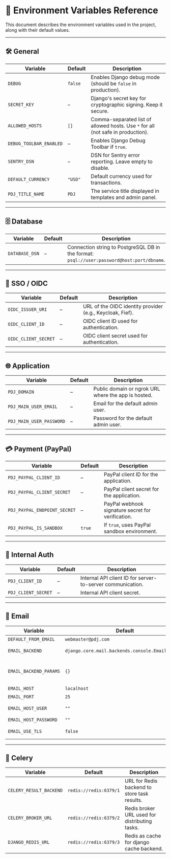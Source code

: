 # 📄 Environment Variables Reference

This document describes the environment variables used in the project, along with their default values.

---

## 🛠 General

| Variable                | Default | Description                                                                      |
| ----------------------- | ------- | -------------------------------------------------------------------------------- |
| `DEBUG`                 | `false` | Enables Django debug mode (should be `false` in production).                     |
| `SECRET_KEY`            | –       | Django's secret key for cryptographic signing. Keep it secure.                   |
| `ALLOWED_HOSTS`         | `[]`    | Comma-separated list of allowed hosts. Use `*` for all (not safe in production). |
| `DEBUG_TOOLBAR_ENABLED` | –       | Enables Django Debug Toolbar if `true`.                                          |
| `SENTRY_DSN`            | –       | DSN for Sentry error reporting. Leave empty to disable.                          |
| `DEFAULT_CURRENCY`      | `"USD"` | Default currency used for transactions.                                          |
| `PDJ_TITLE_NAME`        | `PDJ`   | The service title displayed in templates and admin panel.                        |

---

## 🗄 Database

| Variable       | Default | Description                                                                                |
| -------------- | ------- | ------------------------------------------------------------------------------------------ |
| `DATABASE_DSN` | –       | Connection string to PostgreSQL DB in the format: `psql://user:password@host:port/dbname`. |

---

## 🔐 SSO / OIDC

| Variable             | Default | Description                                               |
| -------------------- | ------- | --------------------------------------------------------- |
| `OIDC_ISSUER_URI`    | –       | URL of the OIDC identity provider (e.g., Keycloak, Fief). |
| `OIDC_CLIENT_ID`     | –       | OIDC client ID used for authentication.                   |
| `OIDC_CLIENT_SECRET` | –       | OIDC client secret used for authentication.               |

---

## 🌐 Application

| Variable                 | Default | Description                                         |
| ------------------------ | ------- | --------------------------------------------------- |
| `PDJ_DOMAIN`             | –       | Public domain or ngrok URL where the app is hosted. |
| `PDJ_MAIN_USER_EMAIL`    | –       | Email for the default admin user.                   |
| `PDJ_MAIN_USER_PASSWORD` | –       | Password for the default admin user.                |

---

## 💳 Payment (PayPal)

| Variable                     | Default | Description                                       |
| ---------------------------- | ------- | ------------------------------------------------- |
| `PDJ_PAYPAL_CLIENT_ID`       | –       | PayPal client ID for the application.             |
| `PDJ_PAYPAL_CLIENT_SECRET`   | –       | PayPal client secret for the application.         |
| `PDJ_PAYPAL_ENDPOINT_SECRET` | –       | PayPal webhook signature secret for verification. |
| `PDJ_PAYPAL_IS_SANDBOX`      | `true`  | If `true`, uses PayPal sandbox environment.       |

---

## 🔑 Internal Auth

| Variable            | Default | Description                                                |
| ------------------- | ------- | ---------------------------------------------------------- |
| `PDJ_CLIENT_ID`     | –       | Internal API client ID for server-to-server communication. |
| `PDJ_CLIENT_SECRET` | –       | Internal API client secret.                                |

---

## 📧 Email

| Variable               | Default                                          | Description                                                                                                                                                                 |
| ---------------------- | ------------------------------------------------ | --------------------------------------------------------------------------------------------------------------------------------------------------------------------------- |
| `DEFAULT_FROM_EMAIL`   | `webmaster@pdj.com`                              | Default sender email address used for outgoing emails.                                                                                                                      |
| `EMAIL_BACKEND`        | `django.core.mail.backends.console.EmailBackend` | Django email backend. Use this for development (emails are printed to the console). See [Django Docs](https://docs.djangoproject.com/en/5.1/topics/email/#email-backends).  |
| `EMAIL_BACKEND_PARAMS` | `{}`                                             | Additional parameters for the backend. Example: `{"SENDGRID_API_KEY": "<your-api-key>"}` with `EMAIL_BACKEND='anymail.backends.sendgrid.EmailBackend'` to use SendGrid API. |
| `EMAIL_HOST`           | `localhost`                                      | Hostname of your SMTP server.                                                                                                                                               |
| `EMAIL_PORT`           | `25`                                             | Port used by the SMTP server. Common ports: `25`, `465`, `587`.                                                                                                             |
| `EMAIL_HOST_USER`      | `""`                                             | Username for SMTP authentication. Leave empty if not required.                                                                                                              |
| `EMAIL_HOST_PASSWORD`  | `""`                                             | Password or API key for SMTP authentication.                                                                                                                                |
| `EMAIL_USE_TLS`        | `false`                                          | Set to `true` to use TLS (Transport Layer Security). Recommended for production.                                                                                            |

---

## 🧵 Celery

| Variable                | Default                | Description                                   |
| ----------------------- | ---------------------- | --------------------------------------------- |
| `CELERY_RESULT_BACKEND` | `redis://redis:6379/1` | URL for Redis backend to store task results.  |
| `CELERY_BROKER_URL`     | `redis://redis:6379/2` | Redis broker URL used for distributing tasks. |
| `DJANGO_REDIS_URL`      | `redis://redis:6379/3` | Redis as cache for django cache backend.      |
